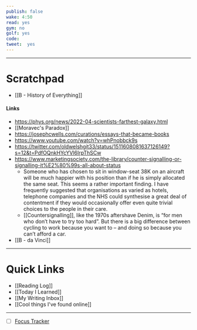 ```yaml
---
publish: false
wake: 4:50
read: yes
gym: no
golf: yes
code:
tweet:  yes
---
```

***
# Scratchpad
- [[B - History of Everything]]

#### Links
- https://phys.org/news/2022-04-scientists-farthest-galaxy.html
- [[Moravec's Paradox]]
- https://josephcwells.com/curations/essays-that-became-books
- https://www.youtube.com/watch?v=whPnobbck9s
- https://twitter.com/oldwelshgit33/status/1511608081637126149?s=12&t=PdfOQnkHYcYVl6IrpThSCw
- https://www.marketingsociety.com/the-library/counter-signalling-or-signalling-it%E2%80%99s-all-about-status
	- Someone who has chosen to sit in window-seat 38K on an aircraft will be much happier with his position than if he is simply allocated the same seat. This seems a rather important finding. I have frequently suggested that organisations as varied as hotels, telephone companies and the NHS could synthesise a great deal of contentment if they would occasionally offer even quite trivial choices to the people in their care.
	- [[Countersignalling]], like the 1970s aftershave Denim, is “for men who don’t have to try too hard”. But there is a big difference between cycling to work because you want to – and doing so because you can’t afford a car.
- [[B - da Vinci]]



---
# Quick Links
- [[Reading Log]]
- [[Today I Learned]]
- [[My Writing Inbox]]
- [[Cool things I've found online]]

***
- [ ] [Focus Tracker](https://docs.google.com/spreadsheets/d/18ZL9CSRxE2z7pTKcaPGe3749GMO9Ov2UjVsRMQqShBk/edit#gid=696776801)